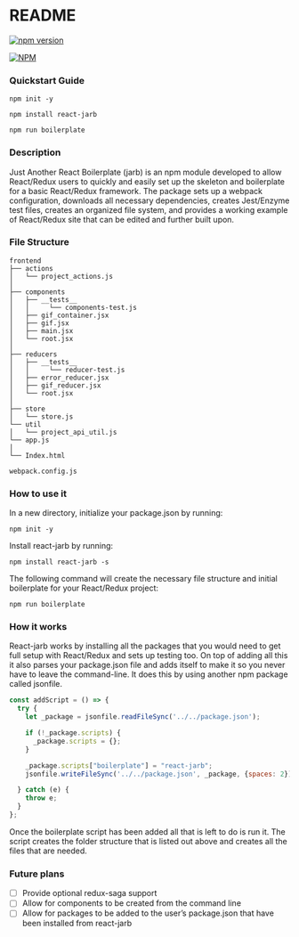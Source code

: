 # README

[![npm version](https://badge.fury.io/js/react-jarb.svg)](https://badge.fury.io/js/react-jarb)

[![NPM](https://nodei.co/npm/react-jarb.png?downloads=true&downloadRank=true&stars=true)](https://nodei.co/npm/react-jarb/)

### Quickstart Guide

`npm init -y`

`npm install react-jarb`

`npm run boilerplate`

### Description
Just Another React Boilerplate (jarb) is an npm module developed to allow React/Redux users to quickly and easily set up the skeleton and boilerplate for a basic React/Redux framework. The package sets up a webpack configuration, downloads all necessary dependencies, creates Jest/Enzyme test files, creates an organized file system, and provides a working example of React/Redux site that can be edited and further built upon.

### File Structure
```text
frontend
├── actions
│   └── project_actions.js
│
├── components
│   ├── __tests__
│   │     └── components-test.js
│   ├── gif_container.jsx
│   ├── gif.jsx
│   ├── main.jsx
│   └── root.jsx
│
├── reducers
│   ├── __tests__
│   │     └── reducer-test.js
│   ├── error_reducer.jsx
│   ├── gif_reducer.jsx
│   └── root.jsx
│
├── store
│   └── store.js
└── util
│   └── project_api_util.js
└── app.js
│
└── Index.html

webpack.config.js
```

### How to use it
In a new directory, initialize your package.json by running:

`npm init -y`

Install react-jarb by running:

`npm install react-jarb -s`

The following command will create the necessary file structure and initial boilerplate for your React/Redux project:

`npm run boilerplate`


### How it works
React-jarb works by installing all the packages that you would need to get full setup with React/Redux and sets up testing too. On top of adding all this it also parses your package.json file and adds itself to make it so you never have to leave the command-line. It does this by using another npm package called jsonfile.

```JavaScript
const addScript = () => {
  try {
    let _package = jsonfile.readFileSync('../../package.json');

    if (!_package.scripts) {
      _package.scripts = {};
    }

    _package.scripts["boilerplate"] = "react-jarb";
    jsonfile.writeFileSync('../../package.json', _package, {spaces: 2});

  } catch (e) {
    throw e;
  }
};
```

Once the boilerplate script has been added all that is left to do is run it. The script creates the folder structure that is listed out above and creates all the files that are needed.

### Future plans
- [ ] Provide optional redux-saga support
- [ ] Allow for components to be created from the command line
- [ ] Allow for packages to be added to the user’s package.json that have been installed from react-jarb
